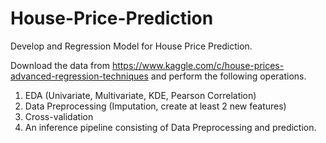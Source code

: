 # House-Price-Prediction
Develop and Regression Model for House Price Prediction.

Download the data from https://www.kaggle.com/c/house-prices-advanced-regression-techniques and perform the following operations.

1. EDA (Univariate, Multivariate, KDE, Pearson Correlation)
2. Data Preprocessing (Imputation, create at least 2 new features)
3. Cross-validation
4. An inference pipeline consisting of Data Preprocessing and prediction.
